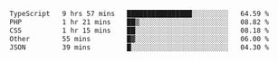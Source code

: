 <!--START_SECTION:waka-->

```txt
TypeScript   9 hrs 57 mins   ████████████████░░░░░░░░░   64.59 %
PHP          1 hr 21 mins    ██▒░░░░░░░░░░░░░░░░░░░░░░   08.82 %
CSS          1 hr 15 mins    ██░░░░░░░░░░░░░░░░░░░░░░░   08.18 %
Other        55 mins         █▓░░░░░░░░░░░░░░░░░░░░░░░   06.00 %
JSON         39 mins         █░░░░░░░░░░░░░░░░░░░░░░░░   04.30 %
```

<!--END_SECTION:waka-->

